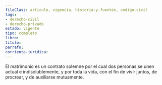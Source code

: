 ```yaml
---
fileClass: articulo, vigencia, historia-y-fuentes, codigo-civil
tags:
- derecho-civil
- derecho-privado
estado: vigente
tipo: completo
libro:
titulo:
parrafo:
corriente-juridica:
---
```

El matrimonio es un contrato solemne por el cual dos personas se unen actual e indisolublemente, y por toda la vida, con el fin de vivir juntos, de procrear, y de auxiliarse mutuamente.